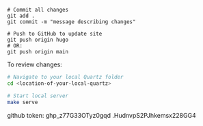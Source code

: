 ```shell
# Commit all changes
git add .
git commit -m "message describing changes"

# Push to GitHub to update site
git push origin hugo
# OR:
git push origin main
```
To review changes:
```bash
# Navigate to your local Quartz folder
cd <location-of-your-local-quartz>

# Start local server
make serve
```

github token: ghp_z77G33OTyz0gqd     .HudnvpS2PJhkemsx228GG4
